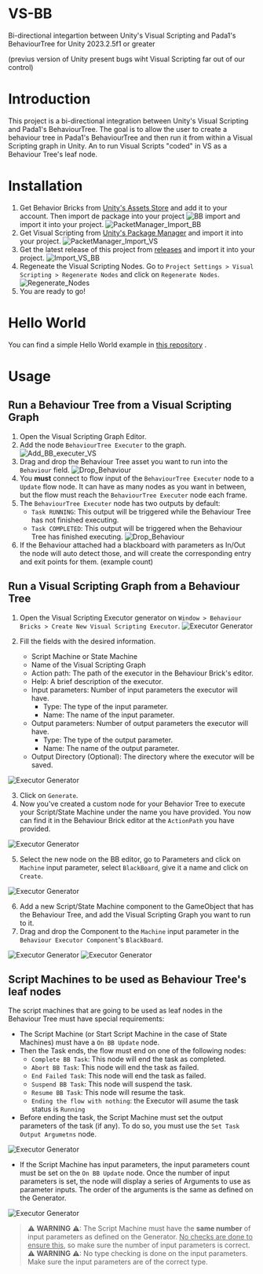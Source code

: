 # VS-BB
Bi-directional integartion between Unity's Visual Scripting and Pada1's BehaviourTree for Unity 2023.2.5f1 or greater 

(previus version of Unity present bugs wiht Visual Scripting far out of our control)

# Introduction
This project is a bi-directional integration between Unity's Visual Scripting and Pada1's BehaviourTree. The goal is to allow the user to create a behaviour tree in Pada1's BehaviourTree and then run it from within a Visual Scripting graph in Unity. An to run Visual Scripts "coded" in VS as a Behaviour Tree's leaf node.

# Installation

1. Get Behavior Bricks from [Unity's Assets Store](https://assetstore.unity.com/packages/tools/visual-scripting/behavior-bricks-74816) and add it to your account.
Then import de package into your project ![BB import](doc/img/package_manager.png) and import it into your project. ![PacketManager_Import_BB](doc/img/import_bb.png)
2. Get Visual Scripting from [Unity's Package Manager]() and import it into your project.
![PacketManager_Import_VS](doc/img/package_manager_visual_scripting.png)
3. Get the latest release of this project from [releases](https://github.com/borjacano97/VS-BB/releases) and import it into your project. ![Import_VS_BB](doc/img/import_bb_vs.png)
4. Regeneate the Visual Scripting Nodes. Go to `Project Settings > Visual Scripting > Regenerate Nodes` and click on `Regenerate Nodes`. ![Regenerate_Nodes](doc/img/regenerate_nodes.png)
5. You are ready to go!


# Hello World
You can find a simple Hello World example in [this repository](https://github.com/borjacano97/HelloWorld-VS_BB) .

# Usage

## Run a Behaviour Tree from a Visual Scripting Graph

1. Open the Visual Scripting Graph Editor.
2. Add the node `BehaviourTree Executer` to the graph. ![Add_BB_executer_VS](doc/img/BB_executor-VS.PNG)
3. Drag and drop the Behaviour Tree asset you want to run into the `Behaviour` field. ![Drop_Behaviour](doc/img/BB-VS_select_tree.PNG)
4. You **must** connect to flow input of the `BehaviourTree Executer` node to a `Update` flow node. It can have as many nodes as you want in between, but the flow must reach the `BehaviourTree Executer` node each frame.
5. The `BehaviourTree Executer` node has two outputs by default:
	- `Task RUNNING`: This output will be triggered while the Behaviour Tree has not finished executing.
	- `Task COMPLETED`: This output will be triggered when the Behaviour Tree has finished executing.
  ![Drop_Behaviour](doc/img/BB-VS_excutor_parameters.PNG)
6. If the Behaviour attached had a blackboard with parameters as In/Out the node will auto detect those, and will create the corresponding entry and exit points for them. (example count) 

## Run a Visual Scripting Graph from a Behaviour Tree

1. Open the Visual Scripting Executor generator on `Window > Behaviour Bricks > Create New Visual Scripting Executor`.
 ![Executor Generator](doc/img/Create_BB_node_using_VS_1.PNG)

2. Fill the fields with the desired information.
   - Script Machine or State Machine
   - Name of the Visual Scripting Graph
   - Action path: The path of the executor in the Behaviour Brick's editor.
   - Help: A brief description of the executor.
   - Input parameters: Number of input parameters the executor will have.
     - Type: The type of the input parameter.
     - Name: The name of the input parameter.
   - Output parameters: Number of output parameters the executor will have.
	 - Type: The type of the output parameter.
	 - Name: The name of the output parameter.
    - Output Directory (Optional): The directory where the executor will be saved.

 ![Executor Generator](doc/img/Create_BB_node_using_VS_2.PNG)

3. Click on `Generate`.
4. Now you've created a custom node for your Behavior Tree to execute your Script/State Machine under the name you have provided. You now can find it in the Behaviour Brick editor at the `ActionPath` you have provided.

 ![Executor Generator](doc/img/Create_BB_node_using_VS_3.PNG)

5. Select the new node on the BB editor, go to Parameters and click on `Machine` input parameter, select `BlackBoard`, give it a name and click on `Create`.

 ![Executor Generator](doc/img/Create_BB_node_using_VS_4.PNG)

6. Add a new Script/State Machine component to the GameObject that has the Behaviour Tree, and add the Visual Scripting Graph you want to run to it.
7. Drag and drop the Component to the `Machine` input parameter in the `Behaviour Executor Component`'s `BlackBoard`.

 ![Executor Generator](doc/img/Create_BB_node_using_VS_6.PNG)
 ![Executor Generator](doc/img/Create_BB_node_using_VS_5.PNG) 

## Script Machines to be used as Behaviour Tree's leaf nodes
The script machines that are going to be used as leaf nodes in the Behaviour Tree must have special requirements:
- The Script Machine (or Start Script Machine in the case of State Machines) must have a `On BB Update` node.
- Then the Task ends, the flow must end on one of the following nodes:
  - `Complete BB Task`: This node will end the task as completed.
  - `Abort BB Task`: This node will end the task as failed.
  - `End Failed Task`: This node will end the task as failed.
  - `Suspend BB Task`: This node will suspend the task.
  - `Resume BB Task`: This node will resume the task.
  - `Ending the flow with nothing`: the Executor will asume the task status is `Running`
- Before ending the task, the Script Machine must set the output parameters of the task (if any). To do so, you must use the `Set Task Output Argumetns` node.


 ![Executor Generator](doc/img/Create_BB_node_using_VS_8.PNG)

- If the Script Machine has input parameters, the input parameters count must be set on the `On BB Update` node. Once the number of input parameters is set, the node will display a series of Arguments to use as parameter inputs. The order of the arguments is the same as defined on the Generator.

 ![Executor Generator](doc/img/Create_BB_node_using_VS_7.PNG)

> ⚠ **WARNING** ⚠: The Script Machine must have the **same number** of input parameters as defined on the Generator. <u>No checks are done to ensure this</u>, so make sure the number of input parameters is correct.
> ⚠ **WARNING** ⚠: No type checking is done on the input parameters. Make sure the input parameters are of the correct type.
